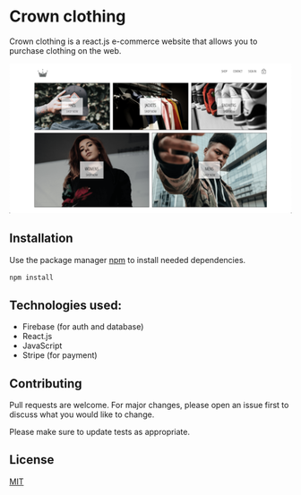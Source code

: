 # Crown clothing

Crown clothing is a react.js e-commerce website that allows you to purchase clothing on the web.

<img src="ReadMeFiles/crown-clothing-homepage.png"></img>


## Installation

Use the package manager [npm](https://docs.npmjs.com/) to install needed dependencies.

```bash
npm install
```



## Technologies used:

- Firebase (for auth and database)
- React.js
- JavaScript
- Stripe (for payment)

## Contributing
Pull requests are welcome. For major changes, please open an issue first to discuss what you would like to change.

Please make sure to update tests as appropriate.

## License
[MIT](https://choosealicense.com/licenses/mit/)